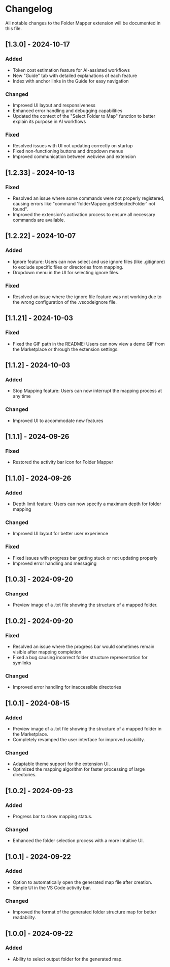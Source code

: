 # Changelog

All notable changes to the Folder Mapper extension will be documented in this file.

## [1.3.0] - 2024-10-17

### Added
- Token cost estimation feature for AI-assisted workflows
- New "Guide" tab with detailed explanations of each feature
- Index with anchor links in the Guide for easy navigation

### Changed
- Improved UI layout and responsiveness
- Enhanced error handling and debugging capabilities
- Updated the context of the "Select Folder to Map" function to better explain its purpose in AI workflows

### Fixed
- Resolved issues with UI not updating correctly on startup
- Fixed non-functioning buttons and dropdown menus
- Improved communication between webview and extension

## [1.2.33] - 2024-10-13

### Fixed

- Resolved an issue where some commands were not properly registered, causing errors like "command 'folderMapper.getSelectedFolder' not found".
- Improved the extension's activation process to ensure all necessary commands are available.

## [1.2.22] - 2024-10-07

### Added

- Ignore feature: Users can now select and use ignore files (like .gitignore) to exclude specific files or directories from mapping.
- Dropdown menu in the UI for selecting ignore files.

### Fixed

- Resolved an issue where the ignore file feature was not working due to the wrong configuration of the .vscodeignore file.

## [1.1.21] - 2024-10-03

### Fixed

- Fixed the GIF path in the README: Users can now view a demo GIF from the Marketplace or through the extension settings.

## [1.1.2] - 2024-10-03

### Added

- Stop Mapping feature: Users can now interrupt the mapping process at any time

### Changed

- Improved UI to accommodate new features

## [1.1.1] - 2024-09-26

### Fixed

- Restored the activity bar icon for Folder Mapper

## [1.1.0] - 2024-09-26

### Added

- Depth limit feature: Users can now specify a maximum depth for folder mapping

### Changed

- Improved UI layout for better user experience

### Fixed

- Fixed issues with progress bar getting stuck or not updating properly
- Improved error handling and messaging

## [1.0.3] - 2024-09-20

### Changed

- Preview image of a .txt file showing the structure of a mapped folder.

## [1.0.2] - 2024-09-20

### Fixed

- Resolved an issue where the progress bar would sometimes remain visible after mapping completion
- Fixed a bug causing incorrect folder structure representation for symlinks

### Changed

- Improved error handling for inaccessible directories

## [1.0.1] - 2024-08-15

### Added

- Preview image of a .txt file showing the structure of a mapped folder in the Marketplace.
- Completely revamped the user interface for improved usability.

### Changed

- Adaptable theme support for the extension UI.
- Optimized the mapping algorithm for faster processing of large directories.

## [1.0.2] - 2024-09-23

### Added

- Progress bar to show mapping status.

### Changed

- Enhanced the folder selection process with a more intuitive UI.

## [1.0.1] - 2024-09-22

### Added

- Option to automatically open the generated map file after creation.
- Simple UI in the VS Code activity bar.

### Changed

- Improved the format of the generated folder structure map for better readability.

## [1.0.0] - 2024-09-22

### Added

- Ability to select output folder for the generated map.
